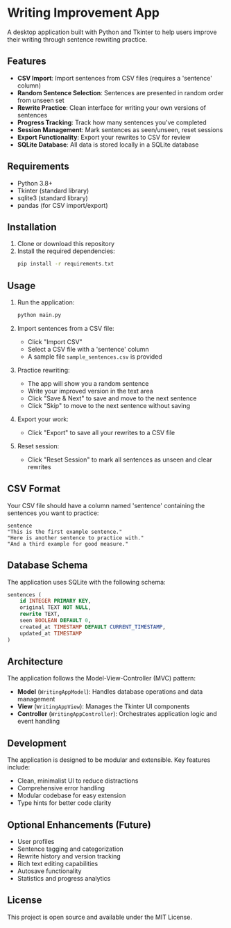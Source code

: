 # Writing Improvement App

A desktop application built with Python and Tkinter to help users improve their writing through sentence rewriting practice.

## Features

- **CSV Import**: Import sentences from CSV files (requires a 'sentence' column)
- **Random Sentence Selection**: Sentences are presented in random order from unseen set
- **Rewrite Practice**: Clean interface for writing your own versions of sentences
- **Progress Tracking**: Track how many sentences you've completed
- **Session Management**: Mark sentences as seen/unseen, reset sessions
- **Export Functionality**: Export your rewrites to CSV for review
- **SQLite Database**: All data is stored locally in a SQLite database

## Requirements

- Python 3.8+
- Tkinter (standard library)
- sqlite3 (standard library)
- pandas (for CSV import/export)

## Installation

1. Clone or download this repository
2. Install the required dependencies:
   ```bash
   pip install -r requirements.txt
   ```

## Usage

1. Run the application:
   ```bash
   python main.py
   ```

2. Import sentences from a CSV file:
   - Click "Import CSV"
   - Select a CSV file with a 'sentence' column
   - A sample file `sample_sentences.csv` is provided

3. Practice rewriting:
   - The app will show you a random sentence
   - Write your improved version in the text area
   - Click "Save & Next" to save and move to the next sentence
   - Click "Skip" to move to the next sentence without saving

4. Export your work:
   - Click "Export" to save all your rewrites to a CSV file

5. Reset session:
   - Click "Reset Session" to mark all sentences as unseen and clear rewrites

## CSV Format

Your CSV file should have a column named 'sentence' containing the sentences you want to practice:

```csv
sentence
"This is the first example sentence."
"Here is another sentence to practice with."
"And a third example for good measure."
```

## Database Schema

The application uses SQLite with the following schema:

```sql
sentences (
    id INTEGER PRIMARY KEY,
    original TEXT NOT NULL,
    rewrite TEXT,
    seen BOOLEAN DEFAULT 0,
    created_at TIMESTAMP DEFAULT CURRENT_TIMESTAMP,
    updated_at TIMESTAMP
)
```

## Architecture

The application follows the Model-View-Controller (MVC) pattern:

- **Model** (`WritingAppModel`): Handles database operations and data management
- **View** (`WritingAppView`): Manages the Tkinter UI components
- **Controller** (`WritingAppController`): Orchestrates application logic and event handling

## Development

The application is designed to be modular and extensible. Key features include:

- Clean, minimalist UI to reduce distractions
- Comprehensive error handling
- Modular codebase for easy extension
- Type hints for better code clarity

## Optional Enhancements (Future)

- User profiles
- Sentence tagging and categorization
- Rewrite history and version tracking
- Rich text editing capabilities
- Autosave functionality
- Statistics and progress analytics

## License

This project is open source and available under the MIT License.
